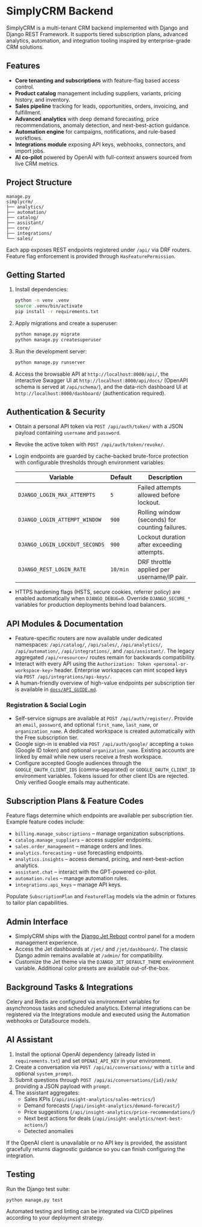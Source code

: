 # SimplyCRM Backend

SimplyCRM is a multi-tenant CRM backend implemented with Django and Django REST Framework. It supports tiered
subscription plans, advanced analytics, automation, and integration tooling inspired by enterprise-grade CRM solutions.

## Features

- **Core tenanting and subscriptions** with feature-flag based access control.
- **Product catalog** management including suppliers, variants, pricing history, and inventory.
- **Sales pipeline** tracking for leads, opportunities, orders, invoicing, and fulfillment.
- **Advanced analytics** with deep demand forecasting, price recommendations, anomaly detection, and next-best-action
  guidance.
- **Automation engine** for campaigns, notifications, and rule-based workflows.
- **Integrations module** exposing API keys, webhooks, connectors, and import jobs.
- **AI co-pilot** powered by OpenAI with full-context answers sourced from live CRM metrics.

## Project Structure

```
manage.py
simplycrm/
├── analytics/
├── automation/
├── catalog/
├── assistant/
├── core/
├── integrations/
└── sales/
```

Each app exposes REST endpoints registered under `/api/` via DRF routers. Feature flag enforcement is provided
through `HasFeaturePermission`.

## Getting Started

1. Install dependencies:

   ```bash
   python -m venv .venv
   source .venv/bin/activate
   pip install -r requirements.txt
   ```

2. Apply migrations and create a superuser:

   ```bash
   python manage.py migrate
   python manage.py createsuperuser
   ```

3. Run the development server:

   ```bash
   python manage.py runserver
   ```

4. Access the browsable API at `http://localhost:8000/api/`, the interactive Swagger UI
   at `http://localhost:8000/api/docs/` (OpenAPI schema is served at `/api/schema/`), and the data-rich dashboard UI
   at `http://localhost:8000/dashboard/` (authentication required).

## Authentication & Security

- Obtain a personal API token via `POST /api/auth/token/` with a JSON payload containing `username` and `password`.
- Revoke the active token with `POST /api/auth/token/revoke/`.
- Login endpoints are guarded by cache-backed brute-force protection with configurable thresholds through environment
  variables:

  | Variable | Default | Description |
    | --- | --- | --- |
  | `DJANGO_LOGIN_MAX_ATTEMPTS` | `5` | Failed attempts allowed before lockout. |
  | `DJANGO_LOGIN_ATTEMPT_WINDOW` | `900` | Rolling window (seconds) for counting failures. |
  | `DJANGO_LOGIN_LOCKOUT_SECONDS` | `900` | Lockout duration after exceeding attempts. |
  | `DJANGO_REST_LOGIN_RATE` | `10/min` | DRF throttle applied per username/IP pair. |

- HTTPS hardening flags (HSTS, secure cookies, referrer policy) are enabled automatically when `DJANGO_DEBUG=0`.
  Override `DJANGO_SECURE_*` variables for production deployments behind load balancers.

## API Modules & Documentation

- Feature-specific routers are now available under dedicated namespaces: `/api/catalog/`, `/api/sales/`,
  `/api/analytics/`, `/api/automation/`, `/api/integrations/`, and `/api/assistant/`. The legacy aggregated
  `/api/<resource>/` routes remain for backwards compatibility.
- Interact with every API using the `Authorization: Token <personal-or-workspace-key>` header. Enterprise workspaces can
  mint scoped keys via `POST /api/integrations/api-keys/`.
- A human-friendly overview of high-value endpoints per subscription tier is available in [`docs/API_GUIDE.md`](docs/API_GUIDE.md).

### Registration & Social Login

- Self-service signups are available at `POST /api/auth/register/`. Provide an `email`, `password`, and
  optional `first_name`, `last_name`, or `organization_name`. A dedicated workspace is created automatically with the
  Free subscription tier.
- Google sign-in is enabled via `POST /api/auth/google/` accepting a `token` (Google ID token) and
  optional `organization_name`. Existing accounts are linked by email while new users receive a fresh workspace.
- Configure accepted Google audiences through the `GOOGLE_OAUTH_CLIENT_IDS` (comma-separated)
  or `GOOGLE_OAUTH_CLIENT_ID` environment variables. Tokens issued for other client IDs are rejected. Only verified
  Google emails may authenticate.

## Subscription Plans & Feature Codes

Feature flags determine which endpoints are available per subscription tier. Example feature codes include:

- `billing.manage_subscriptions` – manage organization subscriptions.
- `catalog.manage_suppliers` – access supplier endpoints.
- `sales.order_management` – manage orders and lines.
- `analytics.forecasting` – use forecasting endpoints.
- `analytics.insights` – access demand, pricing, and next-best-action analytics.
- `assistant.chat` – interact with the GPT-powered co-pilot.
- `automation.rules` – manage automation rules.
- `integrations.api_keys` – manage API keys.

Populate `SubscriptionPlan` and `FeatureFlag` models via the admin or fixtures to tailor plan capabilities.

## Admin Interface

- SimplyCRM ships with the [Django Jet Reboot](https://github.com/geex-arts/django-jet-reboot) control panel for a
  modern management experience.
- Access the Jet dashboards at `/jet/` and `/jet/dashboard/`. The classic Django admin remains available at `/admin/`
  for compatibility.
- Customize the Jet theme via the `DJANGO_JET_DEFAULT_THEME` environment variable. Additional color presets are
  available out-of-the-box.

## Background Tasks & Integrations

Celery and Redis are configured via environment variables for asynchronous tasks and scheduled analytics. External
integrations can be registered via the Integrations module and executed using the Automation webhooks or DataSource
models.

## AI Assistant

1. Install the optional OpenAI dependency (already listed in `requirements.txt`) and set `OPENAI_API_KEY` in your
   environment.
2. Create a conversation via `POST /api/ai/conversations/` with a `title` and optional `system_prompt`.
3. Submit questions through `POST /api/ai/conversations/{id}/ask/` providing a JSON payload with `prompt`.
4. The assistant aggregates:
    - Sales KPIs (`/api/insight-analytics/sales-metrics/`)
    - Demand forecasts (`/api/insight-analytics/demand-forecast/`)
    - Price suggestions (`/api/insight-analytics/price-recommendations/`)
    - Next best actions for deals (`/api/insight-analytics/next-best-actions/`)
    - Detected anomalies

If the OpenAI client is unavailable or no API key is provided, the assistant gracefully returns diagnostic guidance so
you can finish configuring the integration.

## Testing

Run the Django test suite:

```bash
python manage.py test
```

Automated testing and linting can be integrated via CI/CD pipelines according to your deployment strategy.
